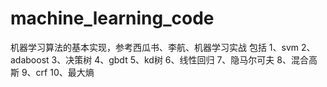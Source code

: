 # machine_learning_code
机器学习算法的基本实现，参考西瓜书、李航、机器学习实战
包括
1、svm
2、adaboost
3、决策树
4、gbdt
5、kd树
6、线性回归
7、隐马尔可夫
8、混合高斯
9、crf
10、最大熵
